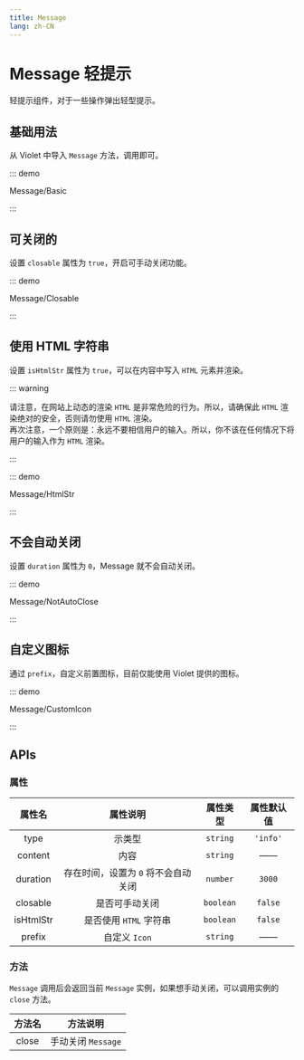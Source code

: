 ```yaml
---
title: Message
lang: zh-CN
---
```


# Message 轻提示

轻提示组件，对于一些操作弹出轻型提示。

## 基础用法

从 Violet 中导入 `Message` 方法，调用即可。

::: demo

Message/Basic

:::

## 可关闭的

设置 `closable` 属性为 `true`，开启可手动关闭功能。

::: demo

Message/Closable

:::

## 使用 HTML 字符串

设置 `isHtmlStr` 属性为 `true`，可以在内容中写入 `HTML` 元素并渲染。

::: warning

请注意，在网站上动态的渲染 `HTML` 是非常危险的行为。所以，请确保此 `HTML` 渲染绝对的安全，否则请勿使用 `HTML` 渲染。<br />
再次注意，一个原则是：永远不要相信用户的输入。所以，你不该在任何情况下将用户的输入作为 `HTML` 渲染。

:::

::: demo

Message/HtmlStr

:::

## 不会自动关闭

设置 `duration` 属性为 `0`，Message 就不会自动关闭。

::: demo

Message/NotAutoClose

:::

## 自定义图标

通过 `prefix`，自定义前置图标，目前仅能使用 Violet 提供的图标。

::: demo

Message/CustomIcon

:::

## APIs

### 属性

| 属性名 | 属性说明 | 属性类型 | 属性默认值 |
| :---: | :---: | :---: | :---: |
| type | 示类型 | `string` | `'info'` |
| content | 内容 | `string` | —— |
| duration | 存在时间，设置为 `0` 将不会自动关闭 | `number` | `3000` |
| closable | 是否可手动关闭 | `boolean` | `false` |
| isHtmlStr | 是否使用 `HTML` 字符串 | `boolean` | `false` |
| prefix | 自定义 `Icon` | `string` | —— |

### 方法

`Message` 调用后会返回当前 `Message` 实例，如果想手动关闭，可以调用实例的 `close` 方法。

| 方法名 | 方法说明 |
| :---: | :---: |
| close | 手动关闭 `Message` |
